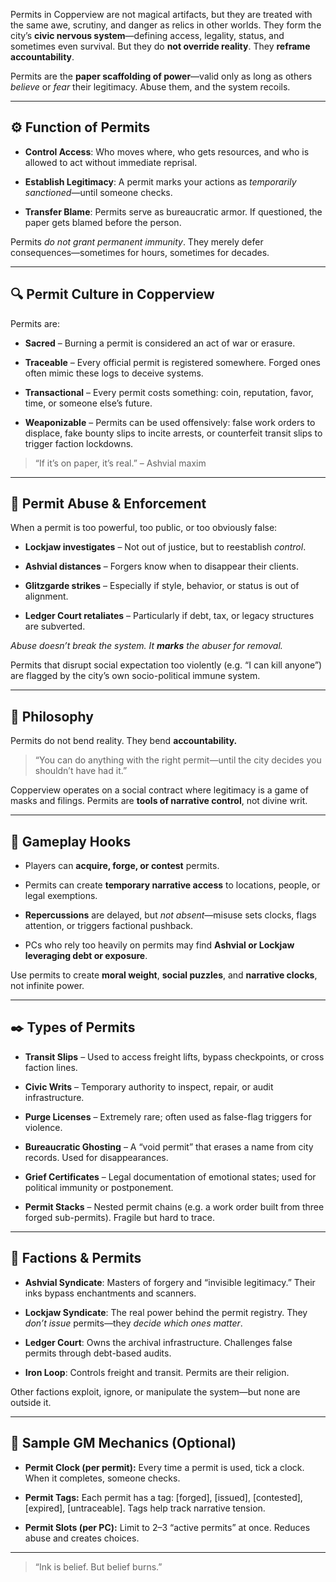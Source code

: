 Permits in Copperview are not magical artifacts, but they are treated with the same awe, scrutiny, and danger as relics in other worlds. They form the city’s **civic nervous system**—defining access, legality, status, and sometimes even survival. But they do **not override reality**. They **reframe accountability**.

Permits are the **paper scaffolding of power**—valid only as long as others _believe_ or _fear_ their legitimacy. Abuse them, and the system recoils.

---

## ⚙️ Function of Permits

- **Control Access**: Who moves where, who gets resources, and who is allowed to act without immediate reprisal.
    
- **Establish Legitimacy**: A permit marks your actions as _temporarily sanctioned_—until someone checks.
    
- **Transfer Blame**: Permits serve as bureaucratic armor. If questioned, the paper gets blamed before the person.
    

Permits _do not grant permanent immunity_. They merely defer consequences—sometimes for hours, sometimes for decades.

---

## 🔍 Permit Culture in Copperview

Permits are:

- **Sacred** – Burning a permit is considered an act of war or erasure.
    
- **Traceable** – Every official permit is registered somewhere. Forged ones often mimic these logs to deceive systems.
    
- **Transactional** – Every permit costs something: coin, reputation, favor, time, or someone else’s future.
    
- **Weaponizable** – Permits can be used offensively: false work orders to displace, fake bounty slips to incite arrests, or counterfeit transit slips to trigger faction lockdowns.
    

> “If it’s on paper, it’s real.” – Ashvial maxim

---

## 🛑 Permit Abuse & Enforcement

When a permit is too powerful, too public, or too obviously false:

- **Lockjaw investigates** – Not out of justice, but to reestablish _control_.
    
- **Ashvial distances** – Forgers know when to disappear their clients.
    
- **Glitzgarde strikes** – Especially if style, behavior, or status is out of alignment.
    
- **Ledger Court retaliates** – Particularly if debt, tax, or legacy structures are subverted.
    

_Abuse doesn’t break the system. It_ **_marks_** _the abuser for removal._

Permits that disrupt social expectation too violently (e.g. “I can kill anyone”) are flagged by the city’s own socio-political immune system.

---

## 🧠 Philosophy

Permits do not bend reality. They bend **accountability.**

> “You can do anything with the right permit—until the city decides you shouldn’t have had it.”

Copperview operates on a social contract where legitimacy is a game of masks and filings. Permits are **tools of narrative control**, not divine writ.

---

## 🧪 Gameplay Hooks

- Players can **acquire, forge, or contest** permits.
    
- Permits can create **temporary narrative access** to locations, people, or legal exemptions.
    
- **Repercussions** are delayed, but _not absent_—misuse sets clocks, flags attention, or triggers factional pushback.
    
- PCs who rely too heavily on permits may find **Ashvial or Lockjaw leveraging debt or exposure**.
    

Use permits to create **moral weight**, **social puzzles**, and **narrative clocks**, not infinite power.

---

## ✒️ Types of Permits

- **Transit Slips** – Used to access freight lifts, bypass checkpoints, or cross faction lines.
    
- **Civic Writs** – Temporary authority to inspect, repair, or audit infrastructure.
    
- **Purge Licenses** – Extremely rare; often used as false-flag triggers for violence.
    
- **Bureaucratic Ghosting** – A “void permit” that erases a name from city records. Used for disappearances.
    
- **Grief Certificates** – Legal documentation of emotional states; used for political immunity or postponement.
    
- **Permit Stacks** – Nested permit chains (e.g. a work order built from three forged sub-permits). Fragile but hard to trace.
    

---

## 🧷 Factions & Permits

- **Ashvial Syndicate**: Masters of forgery and “invisible legitimacy.” Their inks bypass enchantments and scanners.
    
- **Lockjaw Syndicate**: The real power behind the permit registry. They _don’t issue_ permits—they _decide which ones matter_.
    
- **Ledger Court**: Owns the archival infrastructure. Challenges false permits through debt-based audits.
    
- **Iron Loop**: Controls freight and transit. Permits are their religion.
    

Other factions exploit, ignore, or manipulate the system—but none are outside it.

---

## 🧾 Sample GM Mechanics (Optional)

- **Permit Clock (per permit):** Every time a permit is used, tick a clock. When it completes, someone checks.
    
- **Permit Tags:** Each permit has a tag: [forged], [issued], [contested], [expired], [untraceable]. Tags help track narrative tension.
    
- **Permit Slots (per PC):** Limit to 2–3 “active permits” at once. Reduces abuse and creates choices.
    

---

> “Ink is belief. But belief burns.”